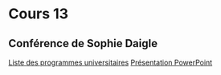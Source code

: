 # Cours 13 
<h2>Conférence de Sophie Daigle</h2>
<a href="https://cmontmorency365-my.sharepoint.com/:b:/g/personal/lora_boisvert_cmontmorency_qc_ca/ETbq33-qauRKmL9VkGECe3kB02iCvtmsi3WX6r5CRuSWtg?e=ERkQGE">Liste des programmes universitaires</a>
<a href="https://cmontmorency365-my.sharepoint.com/:b:/g/personal/lora_boisvert_cmontmorency_qc_ca/EdZ4ebdwqp9PjwpMx9Ee38gB2LUsm4zZsBa3hNZxZhMaEQ?e=fyq6OX">Présentation PowerPoint</a>
